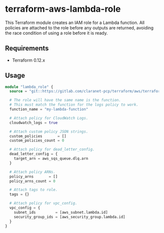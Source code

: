 # terraform-aws-lambda-role

This Terraform module creates an IAM role for a Lambda function. All policies are attached to the role before any outputs are returned, avoiding the race condition of using a role before it is ready.

## Requirements

* Terraform 0.12.x

## Usage

```terraform
module "lambda_role" {
  source = "git::https://gitlab.com/claranet-pcp/terraform/aws/terraform-aws-lambda-role.git?ref=<version>"

  # The role will have the same name is the function.
  # This must match the function for the logs policy to work.
  function_name = "my-lambda-function"

  # Attach policy for CloudWatch Logs.
  cloudwatch_logs = true

  # Attach custom policy JSON strings.
  custom_policies       = []
  custom_policies_count = 0

  # Attach policy for dead_letter_config.
  dead_letter_config = {
    target_arn = aws_sqs_queue.dlq.arn
  }

  # Attach policy ARNs.
  policy_arns       = []
  policy_arns_count = 0

  # Attach tags to role.
  tags = {}

  # Attach policy for vpc_config.
  vpc_config = {
    subnet_ids         = [aws_subnet.lambda.id]
    security_group_ids = [aws_security_group.lambda.id]
  }
}
```

